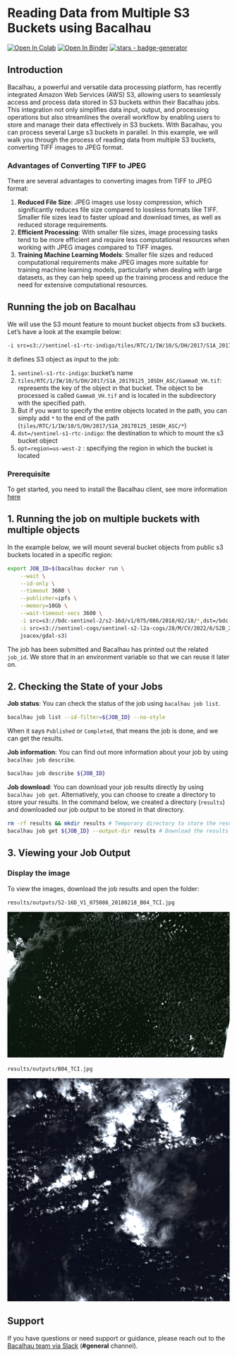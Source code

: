 # Reading Data from Multiple S3 Buckets using Bacalhau

[![Open In Colab](https://colab.research.google.com/assets/colab-badge.svg)](https://colab.research.google.com/github/bacalhau-project/examples/blob/main/workload-onboarding/Reading-from-Multiple-S3-buckets/index.ipynb) [![Open In Binder](https://mybinder.org/badge.svg)](https://mybinder.org/v2/gh/bacalhau-project/examples/HEAD?labpath=workload-onboarding/Reading-from-Multiple-S3-buckets/index.ipynb) [![stars - badge-generator](https://img.shields.io/github/stars/bacalhau-project/bacalhau?style=social)](https://github.com/bacalhau-project/bacalhau)

## Introduction

Bacalhau, a powerful and versatile data processing platform, has recently integrated Amazon Web Services (AWS) S3, allowing users to seamlessly access and process data stored in S3 buckets within their Bacalhau jobs. This integration not only simplifies data input, output, and processing operations but also streamlines the overall workflow by enabling users to store and manage their data effectively in S3 buckets. With Bacalhau, you can process several Large s3 buckets in parallel. In this example, we will walk you through the process of reading data from multiple S3 buckets, converting TIFF images to JPEG format.

### Advantages of Converting TIFF to JPEG

There are several advantages to converting images from TIFF to JPEG format:

1. **Reduced File Size**: JPEG images use lossy compression, which significantly reduces file size compared to lossless formats like TIFF. Smaller file sizes lead to faster upload and download times, as well as reduced storage requirements.
2. **Efficient Processing**: With smaller file sizes, image processing tasks tend to be more efficient and require less computational resources when working with JPEG images compared to TIFF images.
3. **Training Machine Learning Models**: Smaller file sizes and reduced computational requirements make JPEG images more suitable for training machine learning models, particularly when dealing with large datasets, as they can help speed up the training process and reduce the need for extensive computational resources.

## Running the job on Bacalhau

We will use the S3 mount feature to mount bucket objects from s3 buckets. Let’s have a look at the example below:

```bash
-i src=s3://sentinel-s1-rtc-indigo/tiles/RTC/1/IW/10/S/DH/2017/S1A_20170125_10SDH_ASC/Gamma0_VH.tif,dst=/sentinel-s1-rtc-indigo/,opt=region=us-west-2
```

It defines S3 object as input to the job:

1. `sentinel-s1-rtc-indigo`: bucket’s name
2. `tiles/RTC/1/IW/10/S/DH/2017/S1A_20170125_10SDH_ASC/Gamma0_VH.tif`: represents the key of the object in that bucket. The object to be processed is called `Gamma0_VH.tif` and is located in the subdirectory with the specified path.
3. But if you want to specify the entire objects located in the path, you can simply add `*` to the end of the path (`tiles/RTC/1/IW/10/S/DH/2017/S1A_20170125_10SDH_ASC/*`)
4. `dst=/sentinel-s1-rtc-indigo`: the destination to which to mount the s3 bucket object
5. `opt=region=us-west-2` : specifying the region in which the bucket is located

### Prerequisite

To get started, you need to install the Bacalhau client, see more information [here](broken-reference)

## 1. Running the job on multiple buckets with multiple objects

In the example below, we will mount several bucket objects from public s3 buckets located in a specific region:

```bash
export JOB_ID=$(bacalhau docker run \
    --wait \
    --id-only \
    --timeout 3600 \
    --publisher=ipfs \
    --memory=10Gb \
    --wait-timeout-secs 3600 \
    -i src=s3://bdc-sentinel-2/s2-16d/v1/075/086/2018/02/18/*,dst=/bdc-sentinel-2/,opt=region=us-west-2  \
    -i src=s3://sentinel-cogs/sentinel-s2-l2a-cogs/28/M/CV/2022/6/S2B_28MCV_20220620_0_L2A/*,dst=/sentinel-cogs/,opt=region=us-west-2 \
    jsacex/gdal-s3)
```

The job has been submitted and Bacalhau has printed out the related `job_id`. We store that in an environment variable so that we can reuse it later on.

## 2. Checking the State of your Jobs

**Job status**: You can check the status of the job using `bacalhau job list`.

```bash
bacalhau job list --id-filter=${JOB_ID} --no-style
```

When it says `Published` or `Completed`, that means the job is done, and we can get the results.

**Job information**: You can find out more information about your job by using `bacalhau job describe`.

```bash
bacalhau job describe ${JOB_ID}
```

**Job download**: You can download your job results directly by using `bacalhau job get`. Alternatively, you can choose to create a directory to store your results. In the command below, we created a directory (`results`) and downloaded our job output to be stored in that directory.

```bash
rm -rf results && mkdir results # Temporary directory to store the results
bacalhau job get ${JOB_ID} --output-dir results # Download the results
```

## 3. Viewing your Job Output

### Display the image

To view the images, download the job results and open the folder:

```
results/outputs/S2-16D_V1_075086_20180218_B04_TCI.jpg
```

![.png image](../../.gitbook/assets/index_19_1.png)

```
results/outputs/B04_TCI.jpg
```

![.jpg image](../../.gitbook/assets/index_19_3.png)

## Support

If you have questions or need support or guidance, please reach out to the [Bacalhau team via Slack](https://bacalhauproject.slack.com/ssb/redirect) (**#general** channel).
